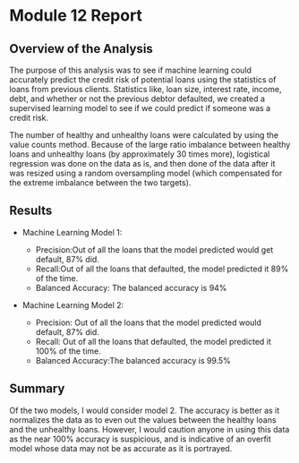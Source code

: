 # Module 12 Report

## Overview of the Analysis

The purpose of this analysis was to see if machine learning could accurately predict the credit risk of potential loans using the statistics of loans from previous clients. Statistics like, loan size, interest rate, income, debt, and whether or not the previous debtor defaulted, we created a supervised learning model to see if we could predict if someone was a credit risk.

The number of healthy and unhealthy loans were calculated by using the value counts method. Because of the large ratio imbalance between healthy loans and unhealthy loans (by approximately 30 times more), logistical regression was done on the data as is, and then done of the data after it was resized using a random oversampling model (which compensated for the extreme imbalance between the two targets).


## Results

* Machine Learning Model 1:
  * Precision:Out of all the loans that the model predicted would get default, 87% did. 
  * Recall:Out of all the loans that defaulted, the model predicted it 89% of the time.
  * Balanced Accuracy: The balanced accuracy is 94%



* Machine Learning Model 2:
  * Precision: Out of all the loans that the model predicted would default, 87% did.
  * Recall: Out of all the loans that defaulted, the model predicted it 100% of the time.
  * Balanced Accuracy:The balanced accuracy is 99.5%

## Summary

Of the two models, I would consider model 2.  The accuracy is better as it normalizes the data as to even out the values between the healthy loans and the unhealthy loans.  However, I would caution anyone in using this data as the near 100% accuracy is suspicious, and is indicative  of an overfit model whose data may not be as accurate as it is portrayed.
